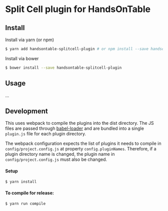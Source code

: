 # Split Cell plugin for HandsOnTable

## Install

Install via yarn (or npm)

```bash
$ yarn add handsontable-splitcell-plugin # or npm install --save handsontable-splitcell-plugin
```

Install via bower

```bash
$ bower install --save handsontable-splitcell-plugin
```

## Usage

...

## Development

This uses webpack to compile the plugins into the dist directory. The JS files are passed through [babel-loader](https://github.com/babel/babel-loader) and are bundled into a single `plugin.js` file for each plugin directory.

The webpack configuration expects the list of plugins it needs to compile in `config/project.config.js` at property `config.pluginNames`. Therefore, if a plugin directory name is changed, the plugin name in `config/project.config.js` must also be changed.

#### Setup

```bash
$ yarn install
```

#### To compile for release:

```bash
$ yarn run compile
```
